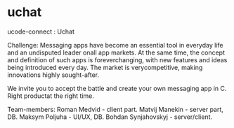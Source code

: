 # uchat
ucode-connect : Uchat

Challenge: Messaging apps have become an essential tool in everyday life and an undisputed leader onall app markets. At the same time, the concept and definition of such apps is foreverchanging, with new features and ideas being introduced every day. The market is verycompetitive, making innovations highly sought-after.

We invite you to accept the battle and create your own messaging app in C. Right productat the right time.



Team-members: Roman Medvid - client part.
              Matvij Manekin - server part, DB.
              Maksym Poljuha - UI/UX, DB.
              Bohdan Synjahovskyj - server/client.
